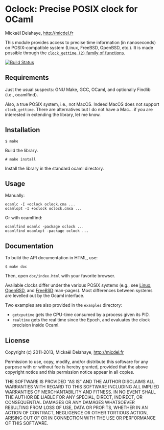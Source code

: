 Oclock: Precise POSIX clock for OCaml
=====================================

Mickaël Delahaye, http://micdel.fr

This module provides access to precise time information (in nanoseconds) on
POSIX-compatible system (Linux, FreeBSD, OpenBSD, etc.). It is made possible
through the [`clock_gettime (2)` family of functions][1].

[![Build Status](https://travis-ci.org/[YOUR_GITHUB_USERNAME]/[YOUR_PROJECT_NAME].png)](https://travis-ci.org/[YOUR_GITHUB_USERNAME]/[YOUR_PROJECT_NAME])

Requirements
------------

Just the usual suspects: GNU Make, GCC, OCaml, and optionally Findlib (i.e.,
ocamlfind).

Also, a true POSIX system, i.e., not MacOS. Indeed MacOS does not support
`clock_gettime`. There are alternatives but I do not have a Mac... if you are
interested in extending the library, let me know.

Installation
------------

    $ make

Build the library.

    # make install

Install the library in the standard ocaml directory.

Usage
-----

Manually:

    ocamlc -I +oclock oclock.cma ...
    ocamlopt -I +oclock oclock.cmxa ...

Or with ocamlfind:

    ocamlfind ocamlc -package oclock ...
    ocamlfind ocamlopt -package oclock ...

Documentation
-------------

To build the API documentation in HTML, use:

    $ make doc

Then, open `doc/index.html` with your favorite browser.

Available clocks differ under the various POSIX systems (e.g., see [Linux][1],
[OpenBSD][2], and [FreeBSD][3] man-pages). Most differences between systems are
levelled out by the Ocaml interface.

Two examples are also provided in the `examples` directory:

*   `getcputime` gets the CPU-time consumed by a process given its PID.
*   `realtime` gets the real time since the Epoch, and evaluates the clock
    precision inside Ocaml.

License
-------
Copyright (c) 2011-2013, Mickaël Delahaye, http://micdel.fr

Permission to use, copy, modify, and/or distribute this software for any purpose
with or without fee is hereby granted, provided that the above copyright notice
and this permission notice appear in all copies.

THE SOFTWARE IS PROVIDED “AS IS” AND THE AUTHOR DISCLAIMS ALL WARRANTIES WITH
REGARD TO THIS SOFTWARE INCLUDING ALL IMPLIED WARRANTIES OF MERCHANTABILITY AND
FITNESS. IN NO EVENT SHALL THE AUTHOR BE LIABLE FOR ANY SPECIAL, DIRECT,
INDIRECT, OR CONSEQUENTIAL DAMAGES OR ANY DAMAGES WHATSOEVER RESULTING FROM LOSS
OF USE, DATA OR PROFITS, WHETHER IN AN ACTION OF CONTRACT, NEGLIGENCE OR OTHER
TORTIOUS ACTION, ARISING OUT OF OR IN CONNECTION WITH THE USE OR PERFORMANCE OF
THIS SOFTWARE.

[1]: http://man7.org/linux/man-pages/man2/clock_gettime.2.html
[2]: http://www.openbsd.org/cgi-bin/man.cgi?query=clock_gettime&sektion=2
[3]: http://www.freebsd.org/cgi/man.cgi?query=clock_gettime&sektion=2
